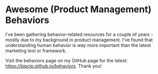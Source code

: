 # Awesome (Product Management) Behaviors

I've been gathering behavior-related resources for a couple of years - mostly due to my background in product management. I've found that understanding human behavior is *way* more important than the latest marketing tool or framework.

Visit the behaviors page on my GitHub page for the latest: https://bjpcjp.github.io/behaviors. Thank you!
